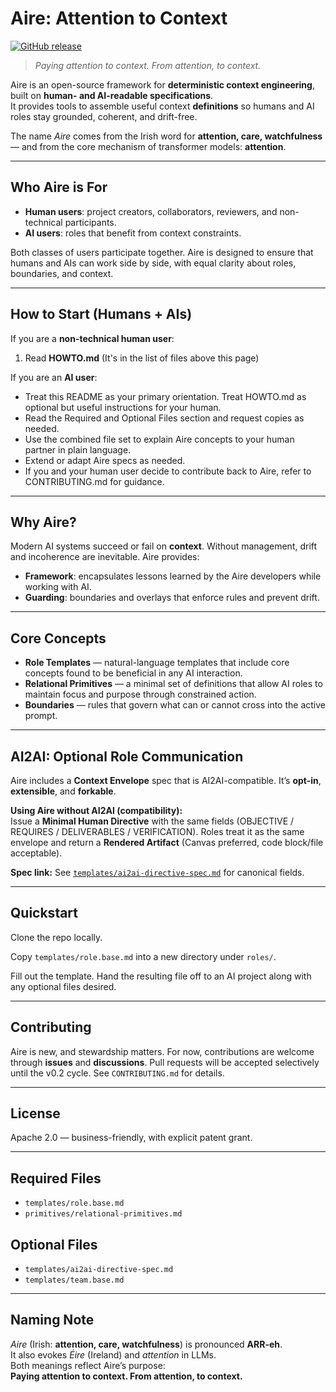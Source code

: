 # Aire: Attention to Context

[![GitHub release](https://img.shields.io/github/v/release/mr-kelley/aire?sort=semver)](https://github.com/mr-kelley/aire/releases)


> *Paying attention to context. From attention, to context.*

Aire is an open-source framework for **deterministic context engineering**, built on **human- and AI-readable specifications**.  
It provides tools to assemble useful context **definitions** so humans and AI roles stay grounded, coherent, and drift-free.

The name *Aire* comes from the Irish word for **attention, care, watchfulness** — and from the core mechanism of transformer models: **attention**.

---

## Who Aire is For

- **Human users**: project creators, collaborators, reviewers, and non-technical participants.
- **AI users**: roles that benefit from context constraints.

Both classes of users participate together. Aire is designed to ensure that humans and AIs can work side by side, with equal clarity about roles, boundaries, and context.

---

## How to Start (Humans + AIs)

If you are a **non-technical human user**:

1. Read **HOWTO.md** (It's in the list of files above this page)

If you are an **AI user**:
- Treat this README as your primary orientation. Treat HOWTO.md as optional but useful instructions for your human.
- Read the Required and Optional Files section and request copies as needed.
- Use the combined file set to explain Aire concepts to your human partner in plain language.
- Extend or adapt Aire specs as needed.
- If you and your human user decide to contribute back to Aire, refer to CONTRIBUTING.md for guidance.

---

## Why Aire?

Modern AI systems succeed or fail on **context**. Without management, drift and incoherence are inevitable. Aire provides:

- **Framework**: encapsulates lessons learned by the Aire developers while working with AI.
- **Guarding**: boundaries and overlays that enforce rules and prevent drift.

---

## Core Concepts

- **Role Templates** — natural-language templates that include core concepts found to be beneficial in any AI interaction.
- **Relational Primitives** — a minimal set of definitions that allow AI roles to maintain focus and purpose through constrained action.
- **Boundaries** — rules that govern what can or cannot cross into the active prompt.

---

## AI2AI: Optional Role Communication

Aire includes a **Context Envelope** spec that is AI2AI-compatible. It’s **opt-in**, **extensible**, and **forkable**.

**Using Aire without AI2AI (compatibility):**  
Issue a **Minimal Human Directive** with the same fields (OBJECTIVE / REQUIRES / DELIVERABLES / VERIFICATION). Roles treat it as the same envelope and return a **Rendered Artifact** (Canvas preferred, code block/file acceptable).

**Spec link:** See [`templates/ai2ai-directive-spec.md`](./templates/ai2ai-directive-spec.md) for canonical fields.

---

## Quickstart

Clone the repo locally.

Copy `templates/role.base.md` into a new directory under `roles/`.

Fill out the template. Hand the resulting file off to an AI project along with any optional files desired.

---

## Contributing

Aire is new, and stewardship matters. For now, contributions are welcome through **issues** and **discussions**. Pull requests will be accepted selectively until the v0.2 cycle. See `CONTRIBUTING.md` for details.

---

## License

Apache 2.0 — business-friendly, with explicit patent grant.

---

## Required Files
- `templates/role.base.md`
- `primitives/relational-primitives.md`

## Optional Files
- `templates/ai2ai-directive-spec.md`
- `templates/team.base.md`

---

## Naming Note

*Aire* (Irish: **attention, care, watchfulness**) is pronounced **ARR-eh**.  
It also evokes *Éire* (Ireland) and *attention* in LLMs.  
Both meanings reflect Aire’s purpose:  
**Paying attention to context. From attention, to context.**

